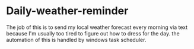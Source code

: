 # Daily-weather-reminder

The job of this is to send my local weather forecast every morning via text because I'm usually too tired to figure out
how to dress for the day. the automation of this is handled by windows task scheduler.
